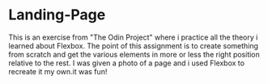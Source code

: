 # Landing-Page

This is an exercise from "The Odin Project" where i practice
all the theory i learned about Flexbox. The point of this assignment is to create something from scratch and get the various elements in more or less the right position relative to the rest. I was given a photo of a page and i used Flexbox to recreate it my own.it was fun! 